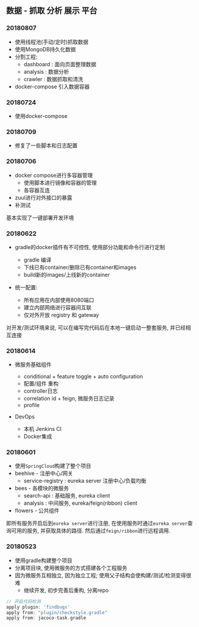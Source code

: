 ## 数据 - 抓取 分析 展示 平台

### 20180807
* 使用线程池(手动/定时)抓取数据
* 使用MongoDB持久化数据
* 分割工程:
  * dashboard : 面向页面整理数据
  * analysis : 数据分析
  * crawler : 数据抓取和清洗
* docker-compose 引入数据容器


### 20180724
* 使用docker-compose

### 20180709
* 修复了一些脚本和日志配置

### 20180706
* docker compose进行多容器管理
  * 使用脚本进行镜像和容器的管理
  * 各容器互连
* zuul进行对外接口的暴露
* 补测试

基本实现了一键部署开发环境

### 20180622
* gradle的docker插件有不可控性, 使用部分功能和命令行进行定制
  * gradle 编译
  * 下线已有container/删除已有container和images
  * build新的images/上线新的container

* 统一配置:
  * 所有应用在内部使用8080端口
  * 建立内部网络进行容器间互联
  * 仅对外开放 registry 和 gateway
  
对开发/测试环境来说, 可以在编写完代码后在本地一键启动一整套服务, 并已经相互连接

### 20180614
* 微服务基础组件
  * conditional + feature toggle + auto configuration
  * 配置/组件 重构
  * controller日志
  * correlation id + feign, 微服务日志记录
  * profile
   
* DevOps 
  * 本机 Jenkins CI
  * Docker集成

### 20180601
* 使用`SpringCloud`构建了整个项目
* beehive - 注册中心/网关
  - service-registry : eureka server 注册中心/负载均衡
* bees - 各模块的微服务
  - search-api : 基础服务, eureka client
  - analysis : 中间服务, eureka/feign(ribbon) client
* flowers - 公共组件


即所有服务开启后到`eureka server`进行注册,
 在使用服务时通过`eureka server`查询可用的服务, 并获取具体的路径.
 然后通过`feign/ribbon`进行远程调用.


### 20180523 
* 使用gradle构建整个项目
* 分离项目块, 使用微服务的方式搭建各个工程服务
* 因为微服务互相独立, 因为独立工程; 使用父子结构会使构建/测试/检测变得很难
  * 继续开发, 初步完善后重构, 分离repo
  
```groovy
// 开启代码检测
apply plugin: 'findbugs'
apply from: "plugin/checkstyle.gradle"
apply from: jacoco-task.gradle
```